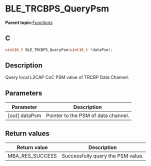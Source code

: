 # BLE\_TRCBPS\_QueryPsm

**Parent topic:**[Functions](GUID-775797D8-E962-49BA-80EA-86C4074DC647.md)

## C

```c
uint16_t BLE_TRCBPS_QueryPsm(uint16_t *dataPsm);
```

## Description

Query local L2CAP CoC PSM value of TRCBP Data Channel.

## Parameters

|Parameter|Description|
|---------|-----------|
|\[out\] dataPsm|Pointer to the PSM of data channel.|

## Return values

|Return value|Description|
|------------|-----------|
|MBA\_RES\_SUCCESS|Successfully query the PSM value.|


